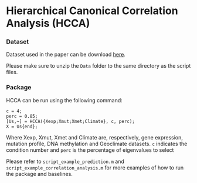 # Hierarchical Canonical Correlation Analysis (HCCA)


### Dataset

Dataset used in the paper can be download [here](http://compbio.cs.umn.edu/HCCA/Data.zip).

Please make sure to unzip the `Data` folder to the same directory as the script files.

### Package

HCCA can be run using the following command:

```
c = 4;
perc = 0.85;
[Us,~] = HCCA({Xexp;Xmut;Xmet;Climate}, c, perc);
X = Us{end};
```
Where Xexp, Xmut, Xmet and Climate are, respectively, gene expression, mutation profile, DNA methylation and Geoclimate datasets. `c` indicates the condition number and `perc` is the percentage of eigenvalues to select

Please refer to `script_example_prediction.m` and `script_example_correlation_analysis.m` for more examples of how to run the package and baselines.
